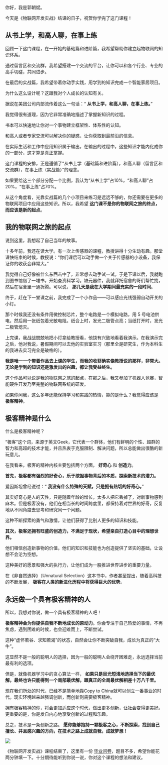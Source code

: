 你好，我是郭朝斌。

今天是《物联网开发实战》结课的日子，祝贺你学完了这门课程！

## 从书上学，和高人聊，在事上练

回顾一下这门课程，在一开始的基础篇和进阶篇，我希望帮助你建立起物联网的知识体系。

通过留言区和交流群，我希望搭建一个交流的平台，让你可以和各个行业、专业的高手切磋，共同进步。

在最后的实战篇，我希望带着你动手实践，用学到的知识完成一个智能家居项目。

为什么这么设计呢？这跟我对个人成长的认知有关。

据说在美团公司内部流传着这么一句话：“ **从书上学，和高人聊，在事上练。**”

我觉得很有道理，因为它非常准确地描述了掌握新知识的过程。

书本可以快速地让你对一个事物建立框架性、体系性的认知。

和高人或者专家交流可以解决你的疑惑，让你获取到最前沿的信息。

在实际生活和工作中应用知识属于输出，在输出的过程中，这些知识才能内化成你的一部分，这才算是真正掌握。

这门课程的安排，正是遵循了“从书上学（基础篇和进阶篇），和高人聊（留言区和交流群），在事上练（实战篇）”的理念。

如果要给这三个部分分配一个比例，我认为“从书上学”占10%，“和高人聊”占20%，“在事上练”占70%。

从这个角度看，光靠实战篇的几个小项目来练习是远远不够的，你还需要在更多的物联网项目中应用这些知识。所以，我希望 **这门课不是你的物联网之旅的终点，而应该是新的起点**。

## 我的物联网之旅的起点

说到这里，我想起了自己当年的故事。

十多年前，我还在读大学。有一次上传感器的课程，教授讲得十分生动有趣。那堂课快结束的时候，教授说：“你们课后可以动手做一个关于传感器的小设备，我保证你的收获会非常大。”

我觉得自己好像被什么东西击中了，非常想去动手试一试。于是下课以后，我就跑到图书馆借了一堆书，开始查资料学习。缺元器件，我就拜托宿舍的哥们帮忙找，然后在宿舍里一通折腾。可以说， **那几天是我在大学期间最充实的一段时间**。

终于，赶在下一堂课之前，我完成了一个小作品——可以感应光线强弱自动开关的小灯。

那个时候我还没有条件用微控制芯片，整个电路是一个模拟电路，用 5 号电池供电，然后用一张纸包着光敏电阻。纸合上时，发光二极管点亮；当纸打开时，发光二极管熄灭。

上完课，我战战兢兢地把小灯拿给教授看，他饶有兴致地看着我演示。在我演示完之后，他对我说，暑假期间可以去他的实验室实习（那里全是研究生，作为本科生的我进去实习完全是破格的）。

**我是唯一一个带着作品去上课的学生，而我的收获确实像教授说的那样，非常大。无论是学到的知识还是激发出的兴趣，都让我受益终生。**

这个作品可以说是我的物联网之旅的起点，在那之后，我又参加了机器人竞赛，智能硬件开发乃至完整的物联网系统的研发。

如果你问我，这么多年还能保持学习和实践的热情，靠的是什么？我觉得应该是 **极客精神**。

## 极客精神是什么

什么是极客精神呢？

“极客”这个词，来源于英文Geek，它代表一个群体，他们有鲜明的个性、超群的智力和高超的技术才能，并且热衷于克服限制、解决问题，所以总能做出很酷的新玩意儿。

在我看来，极客的精神内核主要包括两个方面， **好奇心** 和 **创造力**。

**首先，极客都有强烈的好奇心，乐于挖掘事物背后的本质，探索新技术的潜力。**

爱因斯坦曾经说过：“ **我没有什么特殊的天赋，只是拥有热切的好奇心。**”

其实好奇心是人的天性，只是随着年龄的增长，太多人把它丢掉了，对新事物感到麻木。但是极客没有，他们在相当长的时间跨度里，都保持着对世界的好奇，反复地从不同角度去思考和研究同一个问题。

这种不断探索的勇气和激情，让他们获得了比别人更多的知识和技能。

**其次，极客还拥有旺盛的创造力，不满足于现状，希望亲自打造心目中的理想世界。**

他们相信创造新事物的价值，他们的知识和技能也为创造提供了坚实的基础，让设想不会沦为空想。

这种美好的愿景和强大的执行力，让他们成为一股推进世界进步的重要力量。

在《非自然选择》（Unnatural Selection）这本书中，作者甚至提出，随着高科技的不断发展， **极客在人类的新进化历程中将获得巨大的优势**。

## 永远做一个具有极客精神的人

所以，我想对你说，做一个具有极客精神的人吧！

**极客精神会为你提供自我不断地成长的原动力**。你会专注于自己热爱的事情，不再焦虑，遇到困难的时候，也会迎难而上，不断尝试。

这种“虚怀若谷、求知若渴”的状态，自然会让你不断突破自我，成长为真正的“大牛”。

这显然不是一般的聪明人的选择，因为一般的聪明人会绕开困难走，永远选择当前最有利的选项。

但是，就像机器学习中的贪心算法一样， **如果只是目光短浅地选择当下的最优解，最终也许只能得到一个局部最优解，跟真正的全局最优解相差十万八千里。**

现在我们所处的时代，已经不是简单地靠Copy to China就可以创立一番事业的时代。现实环境越来越强调创新，而创新则需要极客精神。

拥有极客精神的你，将会更加适应这个时代，做出更多创新，让社会变得更美好。更重要的是，你是发自内心地享受创新的过程和乐趣。

总之，技术是一条创新之路。 **愿你能够抱持一颗极客之心，不断探索，找到自己擅长、并且感兴趣的方向，在技术之路上成就自我，成就梦想！**

[![](https://static001.geekbang.org/resource/image/78/e6/78715a896b079aa0d86b293e25bcb4e6.jpg?wh=1142*801)](https://jinshuju.net/f/ATvPeE)

《物联网开发实战》课程结束了，这里有一份 [毕业问卷](https://jinshuju.net/f/ATvPeE)，题目不多，希望你能花两分钟填一下。十分期待能听到你说一说，你对这个课程的想法和建议。